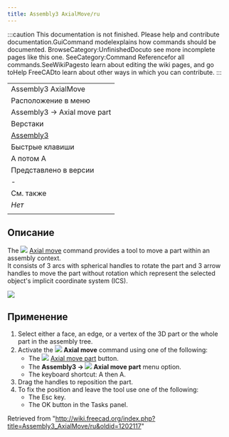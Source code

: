 ```yaml
---
title: Assembly3 AxialMove/ru
---
```

:::caution
This documentation is not finished. Please help and contribute documentation.GuiCommand modelexplains how commands should be documented. BrowseCategory:UnfinishedDocuto see more incomplete pages like this one. SeeCategory:Command Referencefor all commands.SeeWikiPagesto learn about editing the wiki pages, and go toHelp FreeCADto learn about other ways in which you can contribute.
:::

|  |
| --- |
| Assembly3 AxialMove |
| Расположение в меню |
| Assembly3 → Axial move part |
| Верстаки |
| [Assembly3](/Assembly3_Workbench/ru "Assembly3 Workbench/ru") |
| Быстрые клавиши |
| A потом A |
| Представлено в версии |
| - |
| См. также |
| *Нет* |
|  |

## Описание

The ![](/images/Assembly_AxialMove.svg) [Axial move](/Assembly3_AxialMove "Assembly3 AxialMove") command provides a tool to move a part within an assembly context.   
 It consists of 3 arcs with spherical handles to rotate the part and 3 arrow handles to move the part without rotation which represent the selected object's implicit coordinate system (ICS).

![](/images/Assembly3_AxialMove.png)

## Применение

1. Select either a face, an edge, or a vertex of the 3D part or the whole part in the assembly tree.
2. Activate the ![](/images/Assembly_AxialMove.svg) **Axial move** command using one of the following:
   * The ![](/images/Assembly_AxialMove.svg) [Axial move part](/Assembly3_AxialMove "Assembly3 AxialMove") button.
   * The **Assembly3 → ![](/images/Assembly_AxialMove.svg) Axial move part** menu option.
   * The keyboard shortcut: A then A.
3. Drag the handles to reposition the part.
4. To fix the position and leave the tool use one of the following:
   * The Esc key.
   * The OK button in the Tasks panel.

Retrieved from "<http://wiki.freecad.org/index.php?title=Assembly3_AxialMove/ru&oldid=1202117>"